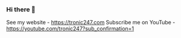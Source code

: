 ### Hi there 👋

See my website - https://tronic247.com
Subscribe me on YouTube - https://youtube.com/tronic247?sub_confirmation=1
